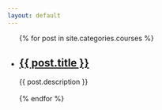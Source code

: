 ```yaml
---
layout: default
---
```

<div> 
    <ul>
    {% for post in site.categories.courses %}
        <li>
            <h2>
              <a href="{{ post.url }}">{{ post.title }}</a>
            </h2>
            <span class="title-desc">{{ post.description }}</span>
        </li>
        <br/>
    {% endfor %}
    </ul>
</div>